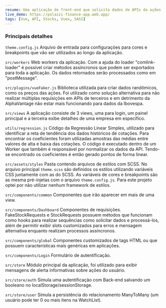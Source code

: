 ```yaml
---
resume: Uma aplicação de front-end que solicita dados de APIs da ações e bolsa de valores e apresenta os dados atualizados em tempo real.
live_demo: https://polazzi-finance-app.web.app/
tags: [Vue, API, Stocks, Vuex, SASS]
---
```


### Principais detalhes

`theme.config.js`
Arquivo de entrada para configurações para cores e breakpoints que vão ser utilizados ao longo da aplicação.

`src/workers`
Web workers da aplicação. Com a ajuda do loader "comlink-loader" é possível criar métodos assíncronos que podem ser exportados para toda a aplicação. Os dados retornados serão processados como em "postMessage".

`src/plugins/vueFaker.js`
Biblioteca utilizada para criar dados randômicos, como os preços das ações. Foi utilizado como solução alternativa para não realizar múltiplas requisições em APIs de terceiros e em detrimento da AlphaVantage não estar mais funcionando para dados da Ibovespa.

`src/views`
A aplicação consiste de 3 views, uma para login, um painel principal e a terceira exibe detalhes de uma empresa em específico.

`utils/regression.js`
Código da Regressão Linear Simples, utilizado para identificar a reta de tendência dos dados históricos de cotações. Para encontrar os coeficientes foram utilizadas amostras das médias entre valores de alta e baixa das cotações.
O código é executado dentro de um Worker que também é responsável por normalizar os dados da API. Tendo-se encontrado os coeficientes é então gerado pontos de forma linear.

`src/assets/styles`
Pasta contendo arquivos de estilos com SCSS. No arquivo principal `theme.scss` são definidos os estilos utilizando variáveis CSS juntamente com as do SCSS. As variáveis de cores e breakpoints são as mesma pré-injetas com o arquivo `theme.config.js`.
Para este projeto optei por não utilizar nenhum framework de estilos.

`src/components/common`
Componentes que irão aparecer em mais de uma view.

`src/components/Dashboard`
Componentes de requisições. FakeStockRequests e StockRequests possuem métodos que funcionam como hooks para realizar sequências como solicitar dados e processá-los, além de permitir exibir slots customizados para erros e mensagem alternativa enquanto realizam processos assíncronos.

`src/components/global`
Componentes customizados de tags HTML ou que possuem características mais genéricas em aplicações.

`src/components/Login`
Formulário de autentificação.

`src/store`
Módulo principal da aplicação, foi utilizado para exibir mensagens de alerta informativas sobre ações do usuário.

`src/store/auth`
Simula uma autentificação com Back-end salvando um booleano no localStorage/sessionStorage.

`src/store/user`
Simula a persistência do relacionamento ManyToMany (um usuário pode ter 0 ou mais itens na WatchList).


